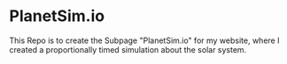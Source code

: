 # PlanetSim.io
<html></html>
This Repo is to create the Subpage "PlanetSim.io" for my website,
where I created a proportionally timed simulation about the solar system.
